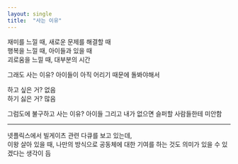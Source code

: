 ```yaml
---
layout: single
title:  "사는 이유"
---
```


재미를 느낄 때, 새로운 문제를 해결할 때   
행복을 느낄 때, 아이들과 있을 때   
괴로움을 느낄 때, 대부분의 시간   
   
그래도 사는 이유? 아이들이 아직 어리기 때문에 돌봐야해서   
   
하고 싶은 거? 없음    
하기 싫은 거? 많음   
  
그럼도에 불구하고 사는 이유? 아이들 그리고 내가 없으면 슬퍼할 사람들한테 미안함

* * * 

넷플릭스에서 빌게이츠 관련 다큐를 보고 있는데,   
이왕 살아 있을 때, 나만의 방식으로 공동체에 대한 기여를 하는 것도 의미가 있을 수 있겠다는 생각이 듬   
